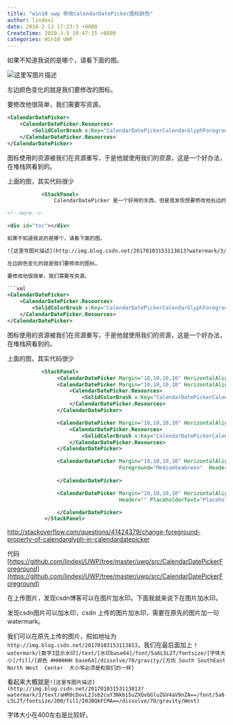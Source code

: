 ```yaml
---
title: "win10 uwp 修改CalendarDatePicker图标颜色"
author: lindexi
date: 2018-2-13 17:23:3 +0800
CreateTime: 2020-3-5 10:47:15 +0800
categories: Win10 UWP
---
```



<!--more-->



<div id="toc"></div>

如果不知道我说的是哪个，请看下面的图。

![这里写图片描述](http://img.blog.csdn.net/20170103153113813?watermark/3/text/aHR0cDovL2Jsb2cuY3Nkbi5uZXQvbGluZGV4aV9nZA==/font/5a6L5L2T/fontsize/200/fill/I0JBQkFCMA==/dissolve/70/gravity/West)

左边颜色变化的就是我们要修改的图标。

要修改他很简单，我们需要写资源。

```xml
<CalendarDatePicker>
    <CalendarDatePicker.Resources>
        <SolidColorBrush x:Key="CalendarDatePickerCalendarGlyphForeground" Color="CornflowerBlue"/>
    </CalendarDatePicker.Resources>
</CalendarDatePicker>
```

图标使用的资源被我们在资源重写，于是他就使用我们的资源，这是一个好办法，在堆栈网看到的。

上面的图，其实代码很少

```xml
           <StackPanel>
               CalendarDatePicker 是一个好用的东西，但是我发现想要修改他右边的那个图标，显示日历的图标颜色，没有这个选项。

<!--more-->

<div id="toc"></div>

如果不知道我说的是哪个，请看下面的图。

![这里写图片描述](http://img.blog.csdn.net/20170103153113813?watermark/3/text/aHR0cDovL2Jsb2cuY3Nkbi5uZXQvbGluZGV4aV9nZA==/font/5a6L5L2T/fontsize/200/fill/I0JBQkFCMA==/dissolve/70/gravity/West)

左边颜色变化的就是我们要修改的图标。

要修改他很简单，我们需要写资源。

```xml
<CalendarDatePicker>
    <CalendarDatePicker.Resources>
        <SolidColorBrush x:Key="CalendarDatePickerCalendarGlyphForeground" Color="CornflowerBlue"/>
    </CalendarDatePicker.Resources>
</CalendarDatePicker>
```

图标使用的资源被我们在资源重写，于是他就使用我们的资源，这是一个好办法，在堆栈网看到的。

上面的图，其实代码很少

```xml
           <StackPanel>
                <CalendarDatePicker Margin="10,10,10,10" HorizontalAlignment="Center"></CalendarDatePicker>
                <CalendarDatePicker Margin="10,10,10,10" HorizontalAlignment="Center">
                    <CalendarDatePicker.Resources>
                        <SolidColorBrush x:Key="CalendarDatePickerCalendarGlyphForeground" Color="CornflowerBlue"/>
                    </CalendarDatePicker.Resources>
                </CalendarDatePicker>

                <CalendarDatePicker Margin="10,10,10,10" HorizontalAlignment="Center">
                    <CalendarDatePicker.Resources>
                        <SolidColorBrush x:Key="CalendarDatePickerCalendarGlyphForeground" Color="Gray"/>
                    </CalendarDatePicker.Resources>
                </CalendarDatePicker>

                <CalendarDatePicker Margin="10,10,10,10" HorizontalAlignment="Center"
                                    Foreground="MediumSeaGreen"  Header="前景色" >
                   
                </CalendarDatePicker>

                <CalendarDatePicker Margin="10,10,10,10" HorizontalAlignment="Center"
                                    Header="" PlaceholderText="PlaceholdText" Foreground="Black">

                </CalendarDatePicker>
            </StackPanel>
```


http://stackoverflow.com/questions/41424379/change-foreground-property-of-calendarglyph-in-calendardatepicker

代码 [https://github.com/lindexi/UWP/tree/master/uwp/src/CalendarDatePickerForeground](https://github.com/lindexi/UWP/tree/master/uwp/src/CalendarDatePickerForeground)




在上传图片，发现csdn博客可以在图片加水印。下面我就来说下在图片加水印。

发现csdn图片可以加水印，csdn 上传的图片加水印，需要在原先的图片加一句watermark。

我们可以在原先上传的图片，假如地址为`http://img.blog.csdn.net/20170103153113813`，我们在最后面加上 `?watermark/[数字3显示水印]/text/[水印base64]/font/5a6L5L2T/fontsize/[字体大小]/fill/[颜色 #HHHHHH base64]/dissolve/70/gravity/[方向 South SouthEast North West  Center  大小写必须是和我们的一样]`

看起来大概就是`![这里写图片描述](http://img.blog.csdn.net/20170103153113813?watermark/3/text/aHR0cDovL2Jsb2cuY3Nkbi5uZXQvbGluZGV4aV9nZA==/font/5a6L5L2T/fontsize/200/fill/I0JBQkFCMA==/dissolve/70/gravity/West)`

字体大小在400左右是比较好。


